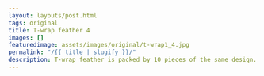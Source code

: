 ```yaml
---
layout: layouts/post.html
tags: original
title: T-wrap feather 4
images: []
featuredimage: assets/images/original/t-wrap1_4.jpg
permalink: "/{{ title | slugify }}/"
description: T-wrap feather is packed by 10 pieces of the same design.
---
```

